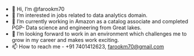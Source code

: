 - 👋 Hi, I’m @farookm70
- 👀 I’m interested in jobs related to data analytics domain.
- 🌱 I’m currently working in Amazon as a catalog associate and completed PGP- Data science and engineering from Great lakes.
- 💞️ I’m looking forward to work in an environment which challenges me to grow in my career and makes work exciting.
- 📫 How to reach me - +91 7401412623, farookm70@gmail.com

<!---
farookm70/farookm70 is a ✨ special ✨ repository because its `README.md` (this file) appears on your GitHub profile.
You can click the Preview link to take a look at your changes.
--->
